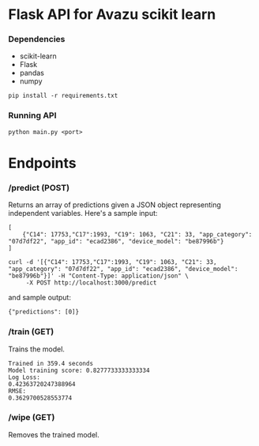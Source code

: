 # Flask API for Avazu scikit learn

### Dependencies
- scikit-learn
- Flask
- pandas
- numpy

```
pip install -r requirements.txt
```

### Running API
```
python main.py <port>
```

# Endpoints
### /predict (POST)
Returns an array of predictions given a JSON object representing independent variables. Here's a sample input:
```
[
    {"C14": 17753,"C17":1993, "C19": 1063, "C21": 33, "app_category": "07d7df22", "app_id": "ecad2386", "device_model": "be87996b"}
]
```
```
curl -d '[{"C14": 17753,"C17":1993, "C19": 1063, "C21": 33, "app_category": "07d7df22", "app_id": "ecad2386", "device_model": "be87996b"}]' -H "Content-Type: application/json" \
     -X POST http://localhost:3000/predict
```
and sample output:
```
{"predictions": [0]}
```


### /train (GET)
Trains the model.
```
Trained in 359.4 seconds
Model training score: 0.8277733333333334
Log Loss:
0.42363720247388964
RMSE:
0.3629700528553774
```
### /wipe (GET)
Removes the trained model.
